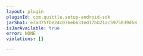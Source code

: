 ```yaml
---
layout: plugin
pluginId: com.quittle.setup-android-sdk
jarSha1: e3ad75fbe24c036eb631ed17bb21ac5975839d68
isJarAvailable: true
error: NONE
violations: []

---
```


